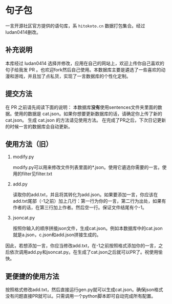 # 句子包

一言开源社区官方提供的语句库，系 `hitokoto.cn` 数据打包集合。经过ludan0414删改。

## 补充说明

本库经过 ludan0414 选择并修改，应用在自己的网站上，欢迎上传你自己喜欢的句子给我发 PR 。也欢迎fork然后自己使用。本数据库主要是遴选了一些喜欢的动漫和游戏，并且加了点私货，实现了一言数据库的个性化定制。

## 提交方法

在 PR 之前请先阅读下面的说明：
本数据库**没有**使用sentences文件夹里面的数据。使用的数据是 cat.json。如果你想要更新数据库的话，请确定你上传了新的 cat.json。
生成 cat.json 的方法请见使用方法。
在完成了PR之后，下次日记更新的时候一言的数据库会自动更新。

## 使用方法（旧）

1. modify.py

    modify.py可以用来修改文件列表里面的\*.json。使用它遴选你需要的一言。使用的filter见filter.txt

2. add.py

    读取你的add.txt，并且将其转化为add.json。如果要添加一言，你应该在add.txt尾部（-1之前）加上几行：第一行为你的一言，第二行为出处，如果有作者的话，在第三行加上作者。然后空一行。保证文件结尾有个-1。

3. jsoncat.py

    按照你输入的顺序拼接json文件，生成cat.json。例如本数据库中的cat.json就是a.json，c.json和add.json拼接生成的。

因此，若想添加一言，你应当修改add.txt，在-1之前按照格式添加你的一言，之后依次调用add.py和jsoncat.py。在生成了cat.json之后就可以PR了。祝使用愉快。

## 更便捷的使用方法

按照格式修改add.txt，然后直接运行gen.py就可以生成cat.json。确保json格式没有问题直接PR就可以。只需调用一个python脚本即可自动完成所有配置。

